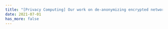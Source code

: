 ```yaml
---
title: "[Privacy Computing] Our work on de-anonymizing encrypted networking traffic is accepted by IEEE TDSC'21."
date: 2021-07-01
has_more: false
---
```


